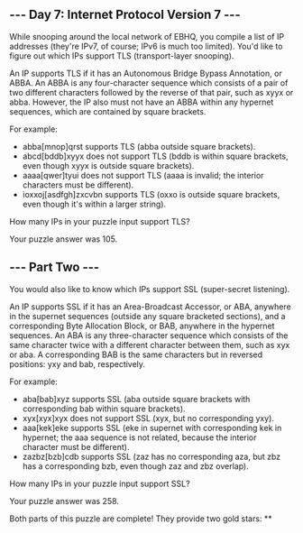 ## --- Day 7: Internet Protocol Version 7 ---

While snooping around the local network of EBHQ, you compile a list of IP addresses (they're IPv7, of course; IPv6 is much too limited). You'd like to figure out which IPs support TLS (transport-layer snooping).

An IP supports TLS if it has an Autonomous Bridge Bypass Annotation, or ABBA. An ABBA is any four-character sequence which consists of a pair of two different characters followed by the reverse of that pair, such as xyyx or abba. However, the IP also must not have an ABBA within any hypernet sequences, which are contained by square brackets.

For example:

+ abba[mnop]qrst supports TLS (abba outside square brackets).
+ abcd[bddb]xyyx does not support TLS (bddb is within square brackets, even though xyyx is outside square brackets).
+ aaaa[qwer]tyui does not support TLS (aaaa is invalid; the interior characters must be different).
+ ioxxoj[asdfgh]zxcvbn supports TLS (oxxo is outside square brackets, even though it's within a larger string).

How many IPs in your puzzle input support TLS?

Your puzzle answer was 105.

## --- Part Two ---

You would also like to know which IPs support SSL (super-secret listening).

An IP supports SSL if it has an Area-Broadcast Accessor, or ABA, anywhere in the supernet sequences (outside any square bracketed sections), and a corresponding Byte Allocation Block, or BAB, anywhere in the hypernet sequences. An ABA is any three-character sequence which consists of the same character twice with a different character between them, such as xyx or aba. A corresponding BAB is the same characters but in reversed positions: yxy and bab, respectively.

For example:

+ aba[bab]xyz supports SSL (aba outside square brackets with corresponding bab within square brackets).
+ xyx[xyx]xyx does not support SSL (xyx, but no corresponding yxy).
+ aaa[kek]eke supports SSL (eke in supernet with corresponding kek in hypernet; the aaa sequence is not related, because the interior character must be different).
+ zazbz[bzb]cdb supports SSL (zaz has no corresponding aza, but zbz has a corresponding bzb, even though zaz and zbz overlap).

How many IPs in your puzzle input support SSL?

Your puzzle answer was 258.

Both parts of this puzzle are complete! They provide two gold stars: **


